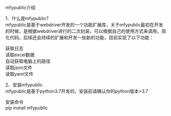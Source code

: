 mfypublic介绍

1、什么是mfypublic?\
mfypublic是基于webdriver开发的一个功能扩展库，关于mfypublic最初在开发的时候，是根据webdriver进行的二次封装，可以根据自己的使用方式来调用，简化代码。后续还会持续的扩展和开发一些新的功能，目前实现了以下功能：

获取日志\
读取excel数据\
自动获取电脑上的路径\
读取json文件\
读取yaml文件


2、安装mfypublic\
mfypublic是基于python3.7开发的，安装前请确认你的python版本>3.7

安装命令\
pip install mfypublic